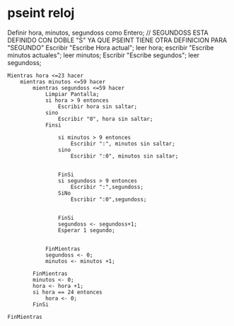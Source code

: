 # pseint reloj
Definir hora, minutos, segundoss como Entero;
// SEGUNDOSS ESTA DEFINIDO CON DOBLE "S" YA QUE PSEINT TIENE OTRA DEFINICION PARA "SEGUNDO"
	Escribir "Escribe Hora actual";
	leer hora;
	escribir "Escribe minutos actuales";
	leer minutos;
	Escribir "Escribe segundos";
	leer segundoss;
	
	Mientras hora <=23 hacer
		mientras minutos <=59 hacer
			mientras segundoss <=59 hacer
				Limpiar Pantalla;
				si hora > 9 entonces 
					Escribir hora sin saltar;
				sino
					Escribir "0", hora sin saltar;
				Finsi
				
					si minutos > 9 entonces 
						Escribir ":", minutos sin saltar;
					sino 
						Escribir ":0", minutos sin saltar;
					
					
					FinSi
					si segundoss > 9 entonces
						Escribir ":",segundoss;
					SiNo
						Escribir ":0",segundoss;
						
						
					FinSi
					segundoss <- segundoss+1;
					Esperar 1 segundo;
				
					
				FinMientras
				segundoss <- 0;
				minutos <- minutos +1;
				
			FinMientras
			minutos <- 0;
			hora <- hora +1;
			si hora == 24 entonces
				hora <- 0;
			FinSi
			
	FinMientras
	
